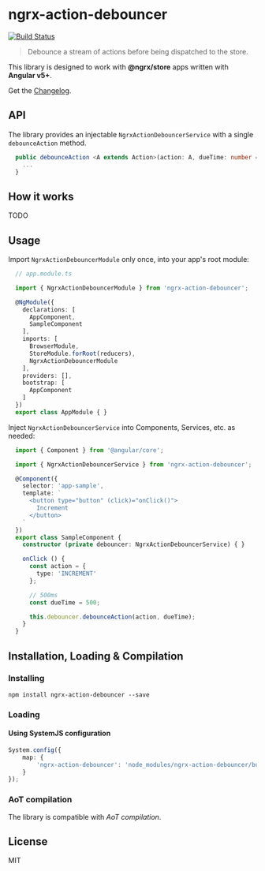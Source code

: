 # ngrx-action-debouncer
[![Build Status](https://travis-ci.org/swseverance/ngrx-action-debouncer.svg?branch=master)](https://travis-ci.org/swseverance/ngrx-action-debouncer)
>Debounce a stream of actions before being dispatched to the store.

This library is designed to work with **@ngrx/store** apps written with **Angular v5+**.

Get the [Changelog](https://github.com/swseverance/ngrx-action-debouncer/blob/master/CHANGELOG.md).

## API
The library provides an injectable `NgrxActionDebouncerService` with a single `debounceAction` method.
```TypeScript
  public debounceAction <A extends Action>(action: A, dueTime: number = 0): void {
    ...
  }
```
## How it works

TODO

## Usage
Import `NgrxActionDebouncerModule` only once, into your app's root module:

```TypeScript
  // app.module.ts

  import { NgrxActionDebouncerModule } from 'ngrx-action-debouncer';

  @NgModule({
    declarations: [
      AppComponent,
      SampleComponent
    ],
    imports: [
      BrowserModule,
      StoreModule.forRoot(reducers),
      NgrxActionDebouncerModule
    ],
    providers: [],
    bootstrap: [
      AppComponent
    ]
  })
  export class AppModule { }
```

Inject `NgrxActionDebouncerService` into Components, Services, etc. as needed:

```TypeScript
  import { Component } from '@angular/core';

  import { NgrxActionDebouncerService } from 'ngrx-action-debouncer';

  @Component({
    selector: 'app-sample',
    template: `
      <button type="button" (click)="onClick()">
        Increment
      </button>
    `
  })
  export class SampleComponent {
    constructor (private debouncer: NgrxActionDebouncerService) { }

    onClick () {
      const action = {
        type: 'INCREMENT'
      };

      // 500ms
      const dueTime = 500;

      this.debouncer.debounceAction(action, dueTime);
    }
  }

```

## Installation, Loading & Compilation
### Installing
```Shell
npm install ngrx-action-debouncer --save
```
### Loading
#### Using SystemJS configuration
```TypeScript
System.config({
    map: {
        'ngrx-action-debouncer': 'node_modules/ngrx-action-debouncer/bundles/ngrx-action-debouncer.umd.js'
    }
});
```

### AoT compilation
The library is compatible with _AoT compilation_.

## License
MIT
